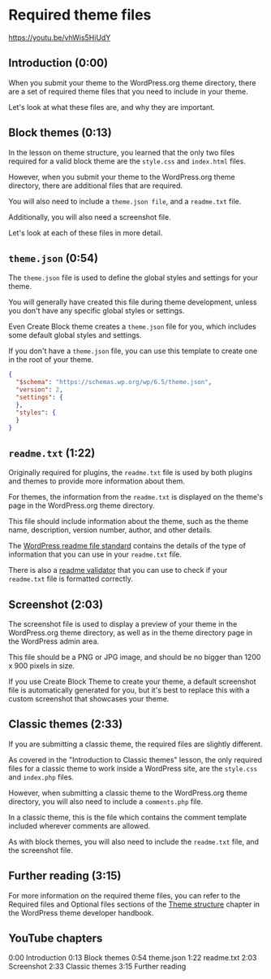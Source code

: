 # Required theme files

https://youtu.be/vhWis5HiUdY

## Introduction (0:00)

When you submit your theme to the WordPress.org theme directory, there are a set of required theme files that you need to include in your theme.

Let's look at what these files are, and why they are important.

## Block themes (0:13)

In the lesson on theme structure, you learned that the only two files required for a valid block theme are the `style.css` and `index.html` files.

However, when you submit your theme to the WordPress.org theme directory, there are additional files that are required.

You will also need to include a `theme.json file`, and a `readme.txt` file.

Additionally, you will also need a screenshot file.

Let's look at each of these files in more detail.

## `theme.json` (0:54)

The `theme.json` file is used to define the global styles and settings for your theme.

You will generally have created this file during theme development, unless you don't have any specific global styles or settings.

Even Create Block theme creates a `theme.json` file for you, which includes some default global styles and settings.

If you don't have a `theme.json` file, you can use this template to create one in the root of your theme.

```json
{
  "$schema": "https://schemas.wp.org/wp/6.5/theme.json",
  "version": 2,
  "settings": {
  },
  "styles": {
  }
}
```

## `readme.txt` (1:22)

Originally required for plugins, the `readme.txt` file is used by both plugins and themes to provide more information about them. 

For themes, the information from the `readme.txt` is displayed on the theme's page in the WordPress.org theme directory.

This file should include information about the theme, such as the theme name, description, version number, author, and other details.

The [WordPress readme file standard](https://wordpress.org/plugins/readme.txt) contains the details of the type of information that you can use in your `readme.txt` file.

There is also a [readme validator](https://wordpress.org/plugins/developers/readme-validator/) that you can use to check if your `readme.txt` file is formatted correctly.

## Screenshot (2:03)

The screenshot file is used to display a preview of your theme in the WordPress.org theme directory, as well as in the theme directory page in the WordPress admin area.

This file should be a PNG or JPG image, and should be no bigger than 1200 x 900 pixels in size.

If you use Create Block Theme to create your theme, a default screenshot file is automatically generated for you, but it's best to replace this with a custom screenshot that showcases your theme.

## Classic themes  (2:33)

If you are submitting a classic theme, the required files are slightly different.

As covered in the "Introduction to Classic themes" lesson, the only required files for a classic theme to work inside a WordPress site, are the `style.css` and `index.php` files.

However, when submitting a classic theme to the WordPress.org theme directory, you will also need to include a `comments.php` file.

In a classic theme, this is the file which contains the comment template included wherever comments are allowed. 

As with block themes, you will also need to include the `readme.txt` file, and the screenshot file.

## Further reading (3:15)

For more information on the required theme files, you can refer to the Required files and Optional files sections of the [Theme structure](https://developer.wordpress.org/themes/core-concepts/theme-structure/#required-files) chapter in the WordPress theme developer handbook.


## YouTube chapters

0:00 Introduction
0:13 Block themes
0:54 theme.json
1:22 readme.txt
2:03 Screenshot
2:33 Classic themes
3:15 Further reading